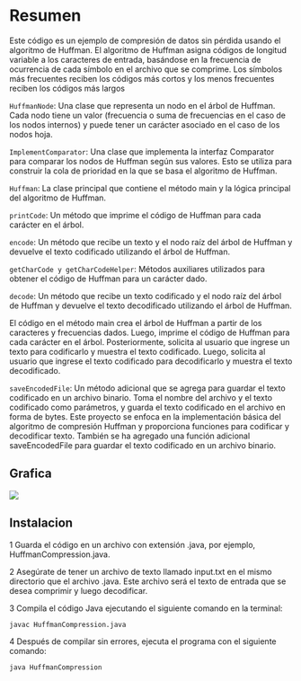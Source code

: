 # Resumen 


Este código es un ejemplo de compresión de datos sin pérdida usando el algoritmo de Huffman. El algoritmo de Huffman asigna códigos de longitud variable a los caracteres de entrada, basándose en la frecuencia de ocurrencia de cada símbolo en el archivo que se comprime. Los símbolos más frecuentes reciben los códigos más cortos y los menos frecuentes reciben los códigos más largos



`HuffmanNode`: Una clase que representa un nodo en el árbol de Huffman. Cada nodo tiene un valor (frecuencia o suma de frecuencias en el caso de los nodos internos) y puede tener un carácter asociado en el caso de los nodos hoja.

`ImplementComparator`: Una clase que implementa la interfaz Comparator para comparar los nodos de Huffman según sus valores. Esto se utiliza para construir la cola de prioridad en la que se basa el algoritmo de Huffman.

`Huffman`: La clase principal que contiene el método main y la lógica principal del algoritmo de Huffman.

`printCode`: Un método que imprime el código de Huffman para cada carácter en el árbol.

`encode`: Un método que recibe un texto y el nodo raíz del árbol de Huffman y devuelve el texto codificado utilizando el árbol de Huffman.

`getCharCode y getCharCodeHelper`: Métodos auxiliares utilizados para obtener el código de Huffman para un carácter dado.

`decode`: Un método que recibe un texto codificado y el nodo raíz del árbol de Huffman y devuelve el texto decodificado utilizando el árbol de Huffman.

El código en el método main crea el árbol de Huffman a partir de los caracteres y frecuencias dados. Luego, imprime el código de Huffman para cada carácter en el árbol. Posteriormente, solicita al usuario que ingrese un texto para codificarlo y muestra el texto codificado. Luego, solicita al usuario que ingrese el texto codificado para decodificarlo y muestra el texto decodificado.

`saveEncodedFile`: Un método adicional que se agrega para guardar el texto codificado en un archivo binario. Toma el nombre del archivo y el texto codificado como parámetros, y guarda el texto codificado en el archivo en forma de bytes.
Este proyecto se enfoca en la implementación básica del algoritmo de compresión Huffman y proporciona funciones para codificar y decodificar texto. También se ha agregado una función adicional saveEncodedFile para guardar el texto codificado en un archivo binario.




## Grafica 
![](https://www.ime.usp.br/~pf/estruturas-de-dados/aulas/figuressw/Chapter5/HuffTinyTiny.png)




## Instalacion 
1  Guarda el código en un archivo con extensión .java, por ejemplo, HuffmanCompression.java.

2  Asegúrate de tener un archivo de texto llamado input.txt en el mismo directorio que el archivo .java. Este archivo será el texto de entrada que se desea comprimir y luego decodificar.

3  Compila el código Java ejecutando el siguiente comando en la terminal:

`javac HuffmanCompression.java`

4  Después de compilar sin errores, ejecuta el programa con el siguiente comando:


`java HuffmanCompression`


